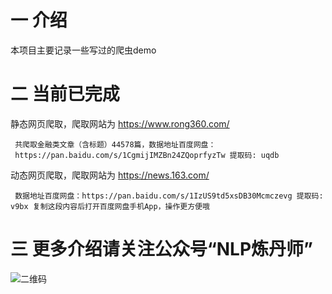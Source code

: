 # 一 介绍
本项目主要记录一些写过的爬虫demo
# 二 当前已完成
静态网页爬取，爬取网站为 https://www.rong360.com/

     共爬取金融类文章（含标题）44578篇，数据地址百度网盘：
     https://pan.baidu.com/s/1CgmijIMZBn24ZQoprfyzTw 提取码: uqdb 
 
 动态网页爬取，爬取网站为 https://news.163.com/

     数据地址百度网盘：https://pan.baidu.com/s/1IzUS9td5xsDB30Mcmczevg 提取码: v9bx 复制这段内容后打开百度网盘手机App，操作更方便哦
 
# 三 更多介绍请关注公众号“NLP炼丹师”

![二维码](https://user-images.githubusercontent.com/79993875/109839924-8c843780-7c82-11eb-8cb5-dd474c8713cd.jpg)
